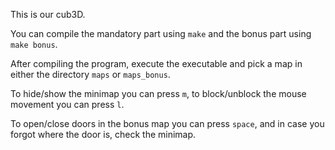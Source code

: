 This is our cub3D.

You can compile the mandatory part using ```make``` and the bonus part using ```make bonus```.

After compiling the program, execute the executable and pick a map in either the directory ```maps``` or ```maps_bonus```.

To hide/show the minimap you can press ```m```, to block/unblock the mouse movement you can press ```l```.

To open/close doors in the bonus map you can press ```space```, and in case you forgot where the door is, check the minimap.
